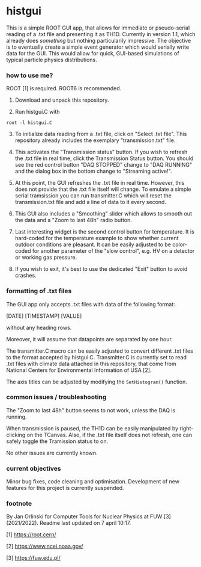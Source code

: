# histgui

This is a simple ROOT GUI app, that allows for immediate or pseudo-serial reading of a .txt file and presenting it as TH1D.
Currently in version 1.1, which already does _something_ but nothing particularily impressive. The objective is to eventually create a simple event generator which would serially write data for the GUI. This would allow for quick, GUI-based simulations of typical particle physics distributions. 

### how to use me?

ROOT [1] is required. ROOT6 is recommended. 

1. Download and unpack this repository. 

2. Run histgui.C with 

```
root -l histgui.C
```

3. To initialize data reading from a .txt file, click on "Select .txt file". This repository already includes the exemplary "transmission.txt" file.

4. This activates the "Transmission status" button. If you wish to refresh the .txt file in real time, click the Transmission Status button. You should see the red control button "DAQ STOPPED" change to "DAQ RUNNING" and the dialog box in the bottom change to "Streaming active!".

5. At this point, the GUI refreshes the .txt file in real time. However, this does not provide that the .txt file itself will change. To emulate a simple serial tramsission you can run transmitter.C which will reset the transmission.txt file and add a line of data to it every second.

6. This GUI also includes a "Smoothing" slider which allows to smooth out the data and a "Zoom to last 48h" radio button. 

7. Last interesting widget is the second control button for temperature. It is hard-coded for the temperature example to show whether current outdoor conditions are pleasant. It can be easily adjusted to be color-coded for another parameter of the "slow control", e.g. HV on a detector or working gas pressure. 

8. If you wish to exit, it's best to use the dedicated "Exit" button to avoid crashes. 

### formatting of .txt files

The GUI app only accepts .txt files with data of the following format:

[DATE] [TIMESTAMP] [VALUE]

without any heading rows. 

Moreover, it will assume that datapoints are separated by one hour. 

The transmitter.C macro can be easily adjusted to convert different .txt files to the format accepted by histgui.C. Transmitter.C is currently set to read .txt files with climate data attached in this repository, that come from National Centers for Environmental Information of USA [2].

The axis titles can be adjusted by modifying the `SetHistogram()` function.

### common issues / troubleshooting

The "Zoom to last 48h" button seems to not work, unless the DAQ is running. 

When transmission is paused, the TH1D can be easily manipulated by right-clicking on the TCanvas. Also, if the .txt file itself does not refresh, one can safely toggle the Tramission status to on. 

No other issues are currently known.

### current objectives

Minor bug fixes, code cleaning and optimisation.
Development of new features for this project is currently suspended.

### footnote

By Jan Orlinski for Computer Tools for Nuclear Physics at FUW [3] (2021/2022).
Readme last updated on 7 april 10:17.

[1] https://root.cern/

[2] https://www.ncei.noaa.gov/

[3] https://fuw.edu.pl/
